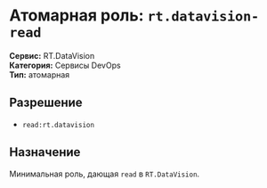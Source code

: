 # Атомарная роль: `rt.datavision-read`

**Сервис:** RT.DataVision  
**Категория:** Сервисы DevOps  
**Тип:** атомарная

## Разрешение
- `read:rt.datavision`

## Назначение
Минимальная роль, дающая `read` в `RT.DataVision`.
